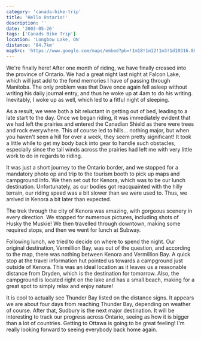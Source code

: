 ```yaml
---
category: 'canada-bike-trip'
title: 'Hello Ontario!'
description: ''
date: '2003-05-26'
tags: ['Canads Bike Trip']
location: 'Longbow Lake, ON'
distance: '84.7km'
mapSrc: 'https://www.google.com/maps/embed?pb=!1m18!1m12!1m3!1d10316.800837016823!2d-94.34311775692156!3d49.72585712010983!2m3!1f0!2f0!3f0!3m2!1i1024!2i768!4f13.1!3m3!1m2!1s0x52bde38711fb659d%3A0x6c3040137857a6cb!2sLongbow%20Lake%2C%20ON!5e0!3m2!1sen!2sca!4v1609174273559!5m2!1sen!2sca'
---
```

We're finally here! After one month of riding, we have finally crossed into the province of Ontario. We had a great night last night at Falcon Lake, which will just add to the fond memories I have of passing through Manitoba. The only problem was that Dave once again fell asleep without writing his daily journal entry, and thus he woke up at 4am to do his writing. Inevitably, I woke up as well, which led to a fitful night of sleeping.

As a result, we were both a bit reluctant in getting out of bed, leading to a late start to the day. Once we began riding, it was immediately evident that we had left the prairies and entered the Canadian Shield as there were trees and rock everywhere. This of course led to hills... nothing major, but when you haven't seen a hill for over a week, they seem pretty significant! It took a little while to get my body back into gear to handle such obstacles, especially since the tail winds across the prairies had left me with very little work to do in regards to riding.

It was just a short journey to the Ontario border, and we stopped for a mandatory photo op and trip to the tourism booth to pick up maps and campground info. We then set out for Kenora, which was to be our lunch destination. Unfortunately, as our bodies got reacquainted with the hilly terrain, our riding speed was a bit slower than we were used to. Thus, we arrived in Kenora a bit later than expected.

The trek through the city of Kenora was amazing, with gorgeous scenery in every direction. We stopped for numerous pictures, including shots of Husky the Muskie! We then travelled through downtown, making some required stops, and then we went for lunch at Subway.

Following lunch, we tried to decide on where to spend the night. Our original destination, Vermillion Bay, was out of the question, and according to the map, there was nothing between Kenora and Vermillion Bay. A quick stop at the travel information hut pointed us towards a campground just outside of Kenora. This was an ideal location as it leaves us a reasonable distance from Dryden, which is the destination for tomorrow. Also, the campground is located right on the lake and has a small beach, making for a great spot to simply relax and enjoy nature!

It is cool to actually see Thunder Bay listed on the distance signs. It appears we are about four days from reaching Thunder Bay, depending on weather of course. After that, Sudbury is the next major destination. It will be interesting to track our progress across Ontario, seeing as how it is bigger than a lot of countries. Getting to Ottawa is going to be great feeling! I'm really looking forward to seeing everybody back home again.